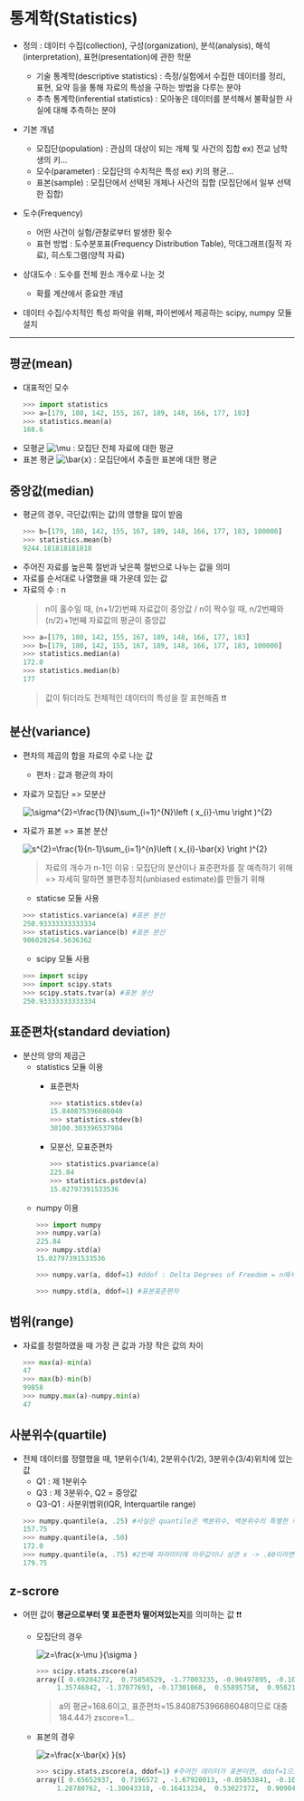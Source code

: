 # 통계학(Statistics)
+ 정의 : 데이터 수집(collection), 구성(organization), 분석(analysis), 해석(interpretation), 표현(presentation)에 관한 학문
   + 기술 통계학(descriptive statistics) : 측정/실험에서 수집한 데이터를 정리, 표현, 요약 등을 통해 자료의 특성을 구하는 방법을 다루는 분야
   + 추측 통계학(inferential statistics) : 모아놓은 데이터를 분석해서 불확실한 사실에 대해 추측하는 분야

+ 기본 개념
   + 모집단(population) : 관심의 대상이 되는 개체 및 사건의 집합 ex) 전교 남학생의 키...
   + 모수(parameter) : 모집단의 수치적은 특성 ex) 키의 평균...
   + 표본(sample) : 모집단에서 선택된 개체나 사건의 집합 (모집단에서 일부 선택한 집합)
   
+ 도수(Frequency)
   + 어떤 사건이 실험/관찰로부터 발생한 횟수
   + 표현 방법 : 도수분포표(Frequency Distribution Table), 막대그래프(질적 자료), 히스토그램(양적 자료)
   
+ 상대도수 : 도수를 전체 원소 개수로 나눈 것
   + 확률 계산에서 중요한 개념
   
+ 데이터 수집/수치적인 특성 파악을 위해, 파이썬에서 제공하는 scipy, numpy 모듈 설치

- - - - - - - - - - - - - 
## 평균(mean)
+ 대표적인 모수
   ```python
   >>> import statistics
   >>> a=[179, 180, 142, 155, 167, 189, 148, 166, 177, 183]
   >>> statistics.mean(a)
   168.6
   ```
+ 모평균 <img src="https://latex.codecogs.com/gif.latex?\mu" title="\mu" /> : 모집단 전체 자료에 대한 평균
+ 표본 평균 <img src="https://latex.codecogs.com/gif.latex?\bar{x}" title="\bar{x}" /> : 모집단에서 추출한 표본에 대한 평균

## 중앙값(median)
+ 평균의 경우, 극단값(튀는 값)의 영향을 많이 받음
   ```python
   >>> b=[179, 180, 142, 155, 167, 189, 148, 166, 177, 183, 100000]
   >>> statistics.mean(b)
   9244.181818181818
   ```
+ 주어진 자료를 높은쪽 절반과 낮은쪽 절반으로 나누는 값을 의미
+ 자료를 순서대로 나열했을 때 가운데 있는 값
+ 자료의 수 : n 
   > n이 홀수일 때, (n+1/2)번째 자료값이 중앙값 / n이 짝수일 때, n/2번째와 (n/2)+1번째 자료값의 평균이 중앙값
   ```python
   >>> a=[179, 180, 142, 155, 167, 189, 148, 166, 177, 183]
   >>> b=[179, 180, 142, 155, 167, 189, 148, 166, 177, 183, 100000]
   >>> statistics.median(a)
   172.0
   >>> statistics.median(b)
   177
   ```
    > 값이 튀더라도 전체적인 데이터의 특성을 잘 표현해줌 ❗❗
    
## 분산(variance)
+ 편차의 제곱의 합을 자료의 수로 나눈 값
   + 편차 : 값과 평균의 차이

+ 자료가 모집단 => 모분산   

   <img src="https://latex.codecogs.com/gif.latex?\sigma^{2}=\frac{1}{N}\sum_{i=1}^{N}\left&space;(&space;x_{i}-\mu&space;\right&space;)^{2}" title="\sigma^{2}=\frac{1}{N}\sum_{i=1}^{N}\left ( x_{i}-\mu \right )^{2}" />      

+ 자료가 표본 => 표본 분산   
   
   <img src="https://latex.codecogs.com/gif.latex?s^{2}=\frac{1}{n-1}\sum_{i=1}^{n}\left&space;(&space;x_{i}-\bar{x}&space;\right&space;)^{2}" title="s^{2}=\frac{1}{n-1}\sum_{i=1}^{n}\left ( x_{i}-\bar{x} \right )^{2}" />   
   
   > 자료의 개수가 n-1인 이유 : 모집단의 분산이나 표준편차를 잘 예측하기 위해 => 자세히 말하면 불편추정치(unbiased estimate)를 만들기 위해
   
   + staticse 모듈 사용
   ```python
   >>> statistics.variance(a) #표본 분산
   250.93333333333334
   >>> statistics.variance(b) #표본 분산
   906028264.5636362
   ```
   + scipy 모듈 사용
   ```python
   >>> import scipy
   >>> import scipy.stats
   >>> scipy.stats.tvar(a) #표본 분산
   250.93333333333334
   ```
   
## 표준편차(standard deviation)
+ 분산의 양의 제곱근
   + statistics 모듈 이용
      + 표준편차
         ```python
         >>> statistics.stdev(a)
         15.840875396686048
         >>> statistics.stdev(b)
         30100.303396537984
         ```
      
      + 모분산, 모표준편차
         ```python
         >>> statistics.pvariance(a)
         225.84
         >>> statistics.pstdev(a)
         15.02797391533536
         ```
   + numpy 이용
      ```python
      >>> import numpy
      >>> numpy.var(a)
      225.84
      >>> numpy.std(a)
      15.02797391533536
      
      >>> numpy.var(a, ddof=1) #ddof : Delta Degrees of Freedom = n에서 얼마 빼줄거니 => 1 빼주면 표본분산
      
      >>> numpy.std(a, ddof=1) #표본표준편차
      ```
      
## 범위(range)
+ 자료를 정렬하였을 때 가장 큰 값과 가장 작은 값의 차이
   ```python
   >>> max(a)-min(a)
   47
   >>> max(b)-min(b)
   99858
   >>> numpy.max(a)-numpy.min(a)
   47
   ```
   
## 사분위수(quartile)
+ 전체 데이터를 정렬했을 때, 1분위수(1/4), 2분위수(1/2), 3분위수(3/4)위치에 있는 값
   + Q1 : 제 1분위수
   + Q3 : 제 3분위수, Q2 = 중앙값
   + Q3-Q1 : 사분위범위(IQR, Interquartile range)
   ```python
   >>> numpy.quantile(a, .25) #사실은 quantile은 백분위수, 백분위수의 특별한 케이스 => 사분위수(quartile)
   157.75
   >>> numpy.quantile(a, .50)
   172.0
   >>> numpy.quantile(a, .75) #2번쨰 파라미터에 아무값이나 상관 x -> .60이라면 60퍼센트에 해당하는 값
   179.75
   ```
   
## z-scrore
+ 어떤 값이 **평균으로부터 몇 표준편차 떨어져있는지**를 의미하는 값 ❗❗
   + 모집단의 경우   
      
      <img src="https://latex.codecogs.com/gif.latex?z=\frac{x-\mu&space;}{\sigma&space;}" title="z=\frac{x-\mu }{\sigma }" />   
      
      ```python
      >>> scipy.stats.zscore(a)
      array([ 0.69204272,  0.75858529, -1.77003235, -0.90497895, -0.10646811,
           1.35746842, -1.37077693, -0.17301068,  0.55895758,  0.958213  ]) #mean(a):168.6, stdev=15.840875396686048 
      ```
      
      > a의 평균=168.6이고, 표준편차=15.840875396686048이므로 대충 184.44가 zscore=1...   
      
   + 표본의 경우   
      
      <img src="https://latex.codecogs.com/gif.latex?z=\frac{x-\bar{x}&space;}{s}" title="z=\frac{x-\bar{x} }{s}" />   
      
      ```python
      >>> scipy.stats.zscore(a, ddof=1) #주어진 데이터가 표본이면, ddof=1으로
      array([ 0.65652937,  0.7196572 , -1.67920013, -0.85853841, -0.10100452,
           1.28780762, -1.30043318, -0.16413234,  0.53027372,  0.90904067])
      ```
